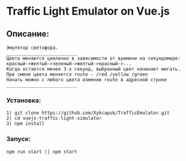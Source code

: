 # Traffic Light Emulator on Vue.js
## Описание:
```
Эмулятор светофора.
__________________________
Цвета меняются циклично в зависимости от времени на секундомере:
красный->желтый->зеленый->желтый->красный->...
Когда остается менее 3-х секунд, выбранный цвет начинает мигать.
При смене цвета меняется route - /red /yellow /green
Начать можно с любого цвета изменив route в адресной строке
__________________________
```

### Установка:
```
1) git clone https://github.com/Xykcapuk/TrafficEmulator.git
2) cd vuejs-traffic-light-simulator
3) npm install
```

### Запуск:
```
npm run start || npm start
```

